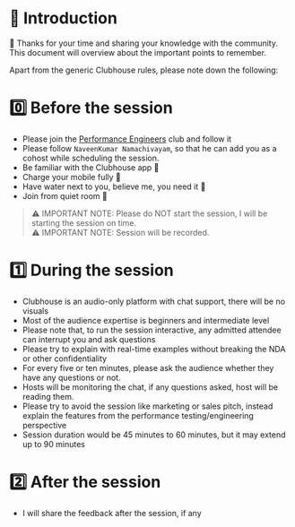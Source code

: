 # 👋 Introduction

🙏 Thanks for your time and sharing your knowledge with the community. This document will overview about the important points to remember. 

Apart from the generic Clubhouse rules, please note down the following:

# 0️⃣ Before the session

* Please join the [Performance Engineers](https://www.clubhouse.com/club/performance-engineers) club and follow it
* Please follow `NaveenKumar Namachivayam`, so that he can add you as a cohost while scheduling the session.
* Be familiar with the Clubhouse app 🏡
* Charge your mobile fully 🔋
* Have water next to you, believe me, you need it 🥤
* Join from quiet room 🤫

> ⚠ IMPORTANT NOTE: Please do NOT start the session, I will be starting the session on time.  
> ⚠ IMPORTANT NOTE: Session will be recorded.

# 1️⃣ During the session

* Clubhouse is an audio-only platform with chat support, there will be no visuals
* Most of the audience expertise is beginners and intermediate level
* Please note that, to run the session interactive, any admitted attendee can interrupt you and ask questions
* Please try to explain with real-time examples without breaking the NDA or other confidentiality 
* For every five or ten minutes, please ask the audience whether they have any questions or not.
* Hosts will be monitoring the chat, if any questions asked, host will be reading them.
* Please try to avoid the session like marketing or sales pitch, instead explain the features from the performance testing/engineering perspective
* Session duration would be 45 minutes to 60 minutes, but it may extend up to 90 minutes

# 2️⃣ After the session

* I will share the feedback after the session, if any
